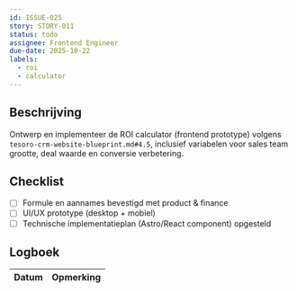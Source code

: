 ```yaml
---
id: ISSUE-025
story: STORY-011
status: todo
assignee: Frontend Engineer
due-date: 2025-10-22
labels:
  - roi
  - calculator
---
```


## Beschrijving
Ontwerp en implementeer de ROI calculator (frontend prototype) volgens `tesoro-crm-website-blueprint.md#4.5`, inclusief variabelen voor sales team grootte, deal waarde en conversie verbetering.

## Checklist
- [ ] Formule en aannames bevestigd met product & finance
- [ ] UI/UX prototype (desktop + mobiel)
- [ ] Technische implementatieplan (Astro/React component) opgesteld

## Logboek
| Datum | Opmerking |
|-------|-----------|
